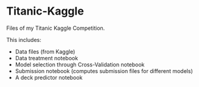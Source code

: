 # Titanic-Kaggle
Files of my Titanic Kaggle Competition.

This includes:

- Data files (from Kaggle)
- Data treatment notebook
- Model selection through Cross-Validation notebook
- Submission notebook (computes submission files for different models)
- A deck predictor notebook
